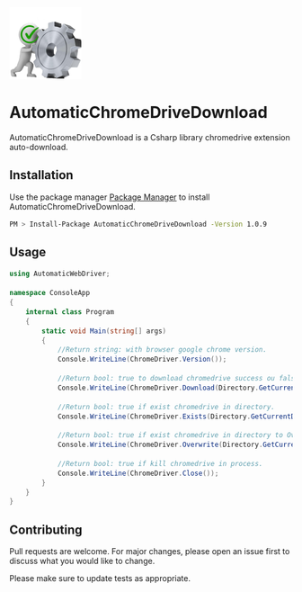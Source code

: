 ![Logo](https://raw.githubusercontent.com/7porquinhos/AutomaticWebDriverVersion/main/DownloadWebDriver/AutomaticWebDriver/DownloadChromeDrive2.png)

# AutomaticChromeDriveDownload
AutomaticChromeDriveDownload is a Csharp library chromedrive extension auto-download.

## Installation

Use the package manager [Package Manager](https://www.nuget.org/packages/AutomaticChromeDriveDownload) to install AutomaticChromeDriveDownload.

```bash
PM > Install-Package AutomaticChromeDriveDownload -Version 1.0.9
```

## Usage

```csharp
using AutomaticWebDriver;

namespace ConsoleApp
{
    internal class Program
    {
        static void Main(string[] args)
        {
            //Return string: with browser google chrome version.
            Console.WriteLine(ChromeDriver.Version());

            //Return bool: true to download chromedrive success ou false to error.
            Console.WriteLine(ChromeDriver.Download(Directory.GetCurrentDirectory()));

            //Return bool: true if exist chromedrive in directory.
            Console.WriteLine(ChromeDriver.Exists(Directory.GetCurrentDirectory()));

            //Return bool: true if exist chromedrive in directory to Overwrite.
            Console.WriteLine(ChromeDriver.Overwrite(Directory.GetCurrentDirectory()));

            //Return bool: true if kill chromedrive in process.
            Console.WriteLine(ChromeDriver.Close());
        }
    }
}

```

## Contributing
Pull requests are welcome. For major changes, please open an issue first to discuss what you would like to change.

Please make sure to update tests as appropriate.